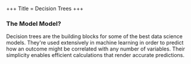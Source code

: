 +++
Title = Decision Trees
+++
### The Model Model? 

Decision trees are the building blocks for some of the best data science models. They're used extensively in machine learning in order to predict how an outcome might be correlated with any number of variables. Their simplicity enables efficient calculations that render accurate predictions. 

### 





